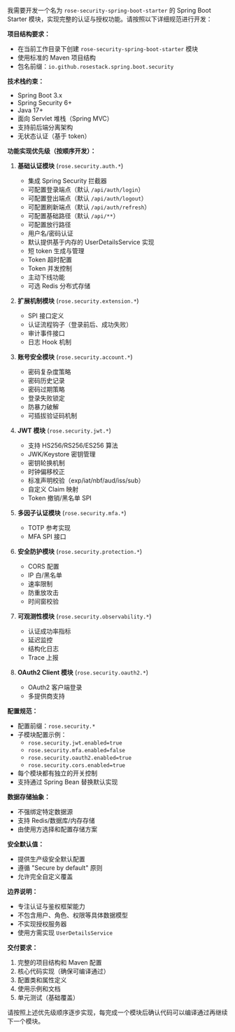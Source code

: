 我需要开发一个名为 `rose-security-spring-boot-starter` 的 Spring Boot Starter 模块，实现完整的认证与授权功能。请按照以下详细规范进行开发：

**项目结构要求：**

- 在当前工作目录下创建 `rose-security-spring-boot-starter` 模块
- 使用标准的 Maven 项目结构
- 包名前缀：`io.github.rosestack.spring.boot.security`

**技术栈约束：**

- Spring Boot 3.x
- Spring Security 6+
- Java 17+
- 面向 Servlet 堆栈（Spring MVC）
- 支持前后端分离架构
- 无状态认证（基于 token）

**功能实现优先级（按顺序开发）：**

1. **基础认证模块** (`rose.security.auth.*`)
    - 集成 Spring Security 拦截器
    - 可配置登录端点（默认 `/api/auth/login`）
    - 可配置登出端点（默认 `/api/auth/logout`）
    - 可配置刷新端点（默认 `/api/auth/refresh`）
    - 可配置基础路径（默认 `/api/**`）
    - 可配置放行路径
    - 用户名/密码认证
    - 默认提供基于内存的 UserDetailsService 实现
    - 短 token 生成与管理
    - Token 超时配置
    - Token 并发控制
    - 主动下线功能
    - 可选 Redis 分布式存储

2. **扩展机制模块** (`rose.security.extension.*`)
    - SPI 接口定义
    - 认证流程钩子（登录前后、成功失败）
    - 审计事件接口
    - 日志 Hook 机制

3. **账号安全模块** (`rose.security.account.*`)
    - 密码复杂度策略
    - 密码历史记录
    - 密码过期策略
    - 登录失败锁定
    - 防暴力破解
    - 可插拔验证码机制

4. **JWT 模块** (`rose.security.jwt.*`)
    - 支持 HS256/RS256/ES256 算法
    - JWK/Keystore 密钥管理
    - 密钥轮换机制
    - 时钟偏移校正
    - 标准声明校验（exp/iat/nbf/aud/iss/sub）
    - 自定义 Claim 映射
    - Token 撤销/黑名单 SPI
5. **多因子认证模块** (`rose.security.mfa.*`)
    - TOTP 参考实现
    - MFA SPI 接口

6. **安全防护模块** (`rose.security.protection.*`)
    - CORS 配置
    - IP 白/黑名单
    - 速率限制
    - 防重放攻击
    - 时间窗校验

7. **可观测性模块** (`rose.security.observability.*`)
    - 认证成功率指标
    - 延迟监控
    - 结构化日志
    - Trace 上报

8. **OAuth2 Client 模块** (`rose.security.oauth2.*`)
    - OAuth2 客户端登录
    - 多提供商支持

**配置规范：**

- 配置前缀：`rose.security.*`
- 子模块配置示例：
    - `rose.security.jwt.enabled=true`
    - `rose.security.mfa.enabled=false`
    - `rose.security.oauth2.enabled=true`
    - `rose.security.cors.enabled=true`
- 每个模块都有独立的开关控制
- 支持通过 Spring Bean 替换默认实现

**数据存储抽象：**

- 不强绑定特定数据源
- 支持 Redis/数据库/内存存储
- 由使用方选择和配置存储方案

**安全默认值：**

- 提供生产级安全默认配置
- 遵循 "Secure by default" 原则
- 允许完全自定义覆盖

**边界说明：**

- 专注认证与鉴权框架能力
- 不包含用户、角色、权限等具体数据模型
- 不实现授权服务器
- 使用方需实现 `UserDetailsService`

**交付要求：**

1. 完整的项目结构和 Maven 配置
2. 核心代码实现（确保可编译通过）
3. 配置类和属性定义
4. 使用示例和文档
5. 单元测试（基础覆盖）

请按照上述优先级顺序逐步实现，每完成一个模块后确认代码可以编译通过再继续下一个模块。